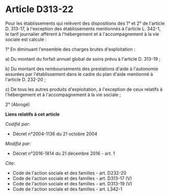 # Article D313-22

Pour les établissements qui relèvent des dispositions des 1° et 2° de l'article D. 313-17, à l'exception des établissements
mentionnés à l'article L. 342-1, le tarif journalier afférent à l'hébergement et à l'accompagnement à la vie sociale est
calculé : 

1° En diminuant l'ensemble des charges brutes d'exploitation : 

a) Du montant du forfait annuel global de soins prévu à l'article D. 313-19 ; 

b) Du montant des remboursements des prestations d'aide à l'autonomie assurées par l'établissement dans le cadre du plan
d'aide mentionné à l'article D. 232-20 ; 

c) De tous les autres produits d'exploitation, à l'exception de ceux relatifs à l'hébergement et à l'accompagnement à la vie
sociale ; 

2° (Abrogé)

**Liens relatifs à cet article**

_Codifié par_:

  - Décret n°2004-1136 du 21 octobre 2004

_Modifié par_:

  - Décret n°2016-1814 du 21 décembre 2016 - art. 1

_Cite_:

  - Code de l'action sociale et des familles - art. D232-20
  - Code de l'action sociale et des familles - art. D313-17 (V)
  - Code de l'action sociale et des familles - art. D313-19 (V)
  - Code de l'action sociale et des familles - art. L342-1
